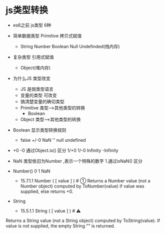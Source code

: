 # js类型转换

- es6之前  js类型  6种
 - 简单数据类型 Primitive  拷贝式赋值
   - String Number Boolean Null Undefinded(栈内存) 
 - 复杂类型 引用式赋值
   - Object(堆内存)
- 为什么JS 类型改变
  - JS 是弱类型语言
  - 变量的类型 可改变
  - 搞清楚变量的确切类型
   - Primitive 类型-->其他类型的转换
     - Boolean
   - Object 类型-->其他类型的转换

- Boolean 显示类型转换规则
  - false 
    +/-0 NaN '' null undefined

- +0 -0
  通过Object.is() 区分
  1/+0 1/-0 Infinity -Infinity

- NaN
  类型依旧为Number ,表示一个特殊的数字
  1.通过isNaN() 区分

- Number()
  0  1  NaN

  - 15.7.1.1 Number ( [ value ] ) # ①
Returns a Number value (not a Number object) computed by ToNumber(value) if value was supplied, else returns +0.


- String
  

  - 15.5.1.1 String ( [ value ] ) # ⚠

Returns a String value (not a String object) computed by ToString(value). If value is not supplied, the empty String "" is returned.
